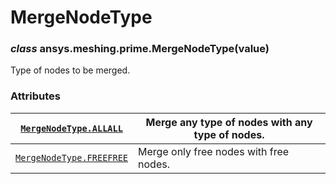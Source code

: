 <!-- vale off -->

<a id="mergenodetype"></a>

# MergeNodeType

<a id="ansys.meshing.prime.MergeNodeType"></a>

### *class* ansys.meshing.prime.MergeNodeType(value)

Type of nodes to be merged.

<!-- !! processed by numpydoc !! -->

### Attributes

| [`MergeNodeType.ALLALL`](ansys.meshing.prime.MergeNodeType.ALLALL.md#ansys.meshing.prime.MergeNodeType.ALLALL)       | Merge any type of nodes with any type of nodes.   |
|----------------------------------------------------------------------------------------------------------------------|---------------------------------------------------|
| [`MergeNodeType.FREEFREE`](ansys.meshing.prime.MergeNodeType.FREEFREE.md#ansys.meshing.prime.MergeNodeType.FREEFREE) | Merge only free nodes with free nodes.            |
<!-- vale on -->
